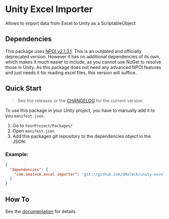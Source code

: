 # Unity Excel Importer
Allows to import data from Excel to Unity as a ScriptableObject

## Dependencies
This package uses [NPOI v2.1.3.1](https://www.nuget.org/packages/NPOI/2.1.3.1).
This is an outdated and officially deprecated version. However it has no additional dependencies of its own, which makes it much easier to include, as you cannot use NuGet to resolve those in Unity. As this package does not need any advanced NPOI features and just needs it for reading excel files, this version will suffice.

## Quick Start
> See the releases or the [CHANGELOG](./Packages/com.smaleck.excel-importer/CHANGELOG.md) for the current version.

To use this package in your Unity project, you have to manually add it to you `manifest.json`.

1. Go to `YourProject/Packages/`
2. Open `manifest.json`
3. Add this packages git repository to the dependencies object in the JSON:

### Example:
```json
{
  "dependencies": {
    "com.smaleck.excel-importer": "git://github.com/SMaleck/unity-excel-importer.git#v1.0.0"
  }
}
```

## How To
See the [documentation](./Documentation/ExcelImporter.md) for details.